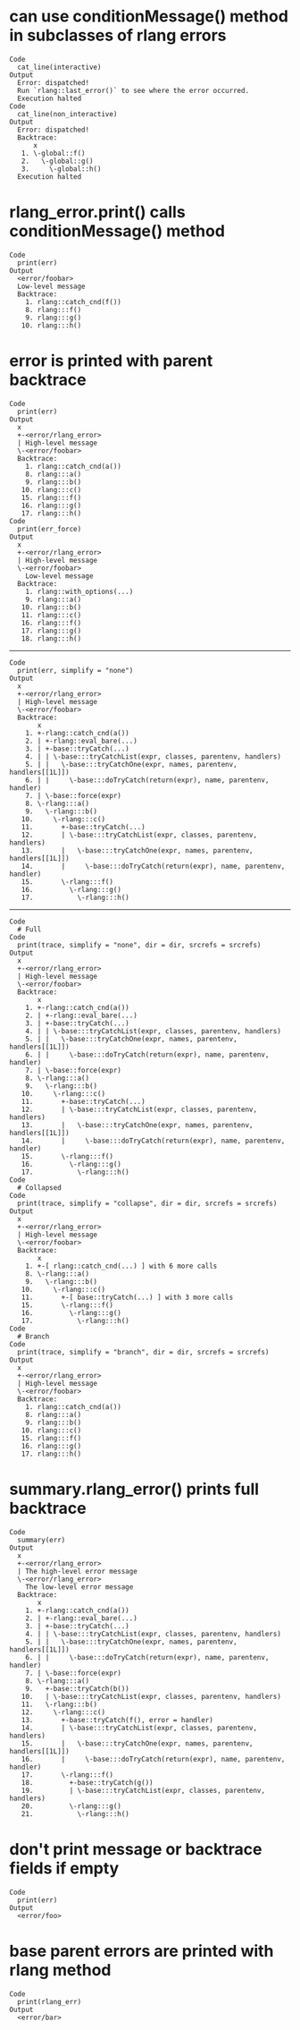 # can use conditionMessage() method in subclasses of rlang errors

    Code
      cat_line(interactive)
    Output
      Error: dispatched!
      Run `rlang::last_error()` to see where the error occurred.
      Execution halted
    Code
      cat_line(non_interactive)
    Output
      Error: dispatched!
      Backtrace:
          x
       1. \-global::f()
       2.   \-global::g()
       3.     \-global::h()
      Execution halted

# rlang_error.print() calls conditionMessage() method

    Code
      print(err)
    Output
      <error/foobar>
      Low-level message
      Backtrace:
        1. rlang::catch_cnd(f())
        8. rlang:::f()
        9. rlang:::g()
       10. rlang:::h()

# error is printed with parent backtrace

    Code
      print(err)
    Output
      x
      +-<error/rlang_error>
      | High-level message
      \-<error/foobar>
      Backtrace:
        1. rlang::catch_cnd(a())
        8. rlang:::a()
        9. rlang:::b()
       10. rlang:::c()
       15. rlang:::f()
       16. rlang:::g()
       17. rlang:::h()
    Code
      print(err_force)
    Output
      x
      +-<error/rlang_error>
      | High-level message
      \-<error/foobar>
        Low-level message
      Backtrace:
        1. rlang::with_options(...)
        9. rlang:::a()
       10. rlang:::b()
       11. rlang:::c()
       16. rlang:::f()
       17. rlang:::g()
       18. rlang:::h()

---

    Code
      print(err, simplify = "none")
    Output
      x
      +-<error/rlang_error>
      | High-level message
      \-<error/foobar>
      Backtrace:
           x
        1. +-rlang::catch_cnd(a())
        2. | +-rlang::eval_bare(...)
        3. | +-base::tryCatch(...)
        4. | | \-base:::tryCatchList(expr, classes, parentenv, handlers)
        5. | |   \-base:::tryCatchOne(expr, names, parentenv, handlers[[1L]])
        6. | |     \-base:::doTryCatch(return(expr), name, parentenv, handler)
        7. | \-base::force(expr)
        8. \-rlang:::a()
        9.   \-rlang:::b()
       10.     \-rlang:::c()
       11.       +-base::tryCatch(...)
       12.       | \-base:::tryCatchList(expr, classes, parentenv, handlers)
       13.       |   \-base:::tryCatchOne(expr, names, parentenv, handlers[[1L]])
       14.       |     \-base:::doTryCatch(return(expr), name, parentenv, handler)
       15.       \-rlang:::f()
       16.         \-rlang:::g()
       17.           \-rlang:::h()

---

    Code
      # Full
    Code
      print(trace, simplify = "none", dir = dir, srcrefs = srcrefs)
    Output
      x
      +-<error/rlang_error>
      | High-level message
      \-<error/foobar>
      Backtrace:
           x
        1. +-rlang::catch_cnd(a())
        2. | +-rlang::eval_bare(...)
        3. | +-base::tryCatch(...)
        4. | | \-base:::tryCatchList(expr, classes, parentenv, handlers)
        5. | |   \-base:::tryCatchOne(expr, names, parentenv, handlers[[1L]])
        6. | |     \-base:::doTryCatch(return(expr), name, parentenv, handler)
        7. | \-base::force(expr)
        8. \-rlang:::a()
        9.   \-rlang:::b()
       10.     \-rlang:::c()
       11.       +-base::tryCatch(...)
       12.       | \-base:::tryCatchList(expr, classes, parentenv, handlers)
       13.       |   \-base:::tryCatchOne(expr, names, parentenv, handlers[[1L]])
       14.       |     \-base:::doTryCatch(return(expr), name, parentenv, handler)
       15.       \-rlang:::f()
       16.         \-rlang:::g()
       17.           \-rlang:::h()
    Code
      # Collapsed
    Code
      print(trace, simplify = "collapse", dir = dir, srcrefs = srcrefs)
    Output
      x
      +-<error/rlang_error>
      | High-level message
      \-<error/foobar>
      Backtrace:
           x
        1. +-[ rlang::catch_cnd(...) ] with 6 more calls
        8. \-rlang:::a()
        9.   \-rlang:::b()
       10.     \-rlang:::c()
       11.       +-[ base::tryCatch(...) ] with 3 more calls
       15.       \-rlang:::f()
       16.         \-rlang:::g()
       17.           \-rlang:::h()
    Code
      # Branch
    Code
      print(trace, simplify = "branch", dir = dir, srcrefs = srcrefs)
    Output
      x
      +-<error/rlang_error>
      | High-level message
      \-<error/foobar>
      Backtrace:
        1. rlang::catch_cnd(a())
        8. rlang:::a()
        9. rlang:::b()
       10. rlang:::c()
       15. rlang:::f()
       16. rlang:::g()
       17. rlang:::h()

# summary.rlang_error() prints full backtrace

    Code
      summary(err)
    Output
      x
      +-<error/rlang_error>
      | The high-level error message
      \-<error/rlang_error>
        The low-level error message
      Backtrace:
           x
        1. +-rlang::catch_cnd(a())
        2. | +-rlang::eval_bare(...)
        3. | +-base::tryCatch(...)
        4. | | \-base:::tryCatchList(expr, classes, parentenv, handlers)
        5. | |   \-base:::tryCatchOne(expr, names, parentenv, handlers[[1L]])
        6. | |     \-base:::doTryCatch(return(expr), name, parentenv, handler)
        7. | \-base::force(expr)
        8. \-rlang:::a()
        9.   +-base::tryCatch(b())
       10.   | \-base:::tryCatchList(expr, classes, parentenv, handlers)
       11.   \-rlang:::b()
       12.     \-rlang:::c()
       13.       +-base::tryCatch(f(), error = handler)
       14.       | \-base:::tryCatchList(expr, classes, parentenv, handlers)
       15.       |   \-base:::tryCatchOne(expr, names, parentenv, handlers[[1L]])
       16.       |     \-base:::doTryCatch(return(expr), name, parentenv, handler)
       17.       \-rlang:::f()
       18.         +-base::tryCatch(g())
       19.         | \-base:::tryCatchList(expr, classes, parentenv, handlers)
       20.         \-rlang:::g()
       21.           \-rlang:::h()

# don't print message or backtrace fields if empty

    Code
      print(err)
    Output
      <error/foo>

# base parent errors are printed with rlang method

    Code
      print(rlang_err)
    Output
      <error/bar>

